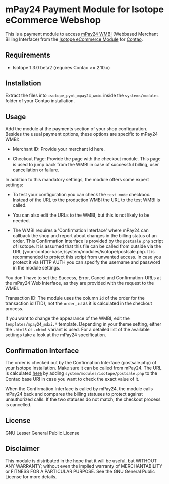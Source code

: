mPay24 Payment Module for Isotope eCommerce Webshop
===================================================

This is a payment module to access [mPay24 WMBI](http://www.mpay24.com) (Webbased Merchant Billing Interface) from the [Isotope eCommerce Module](http://www.isotopeecommerce.com) for [Contao](http://www.contao.org/). 

Requirements
------------

* Isotope 1.3.0 beta2 (requires Contao >= 2.10.x)

Installation
------------

Extract the files into `isotope_pymt_mpay24_wmbi` inside the `systems/modules` folder of your Contao installation.

Usage
-----

Add the module at the payments section of your shop configuration. Besides the usual payment options, these options are specific to mPay24 WMBI:

* Merchant ID: Provide your merchant id here. 

* Checkout Page: Provide the page with the checkout module. This page is used to jump back from the WMBI in case of successful billing, user cancellation or failure. 

In addition to this mandatory settings, the module offers some expert settings:

* To test your configuration you can check the `test mode` checkbox. Instead of the URL to the production WMBI the URL to the test WMBI is called. 

* You can also edit the URLs to the WMBI, but this is not likely to be needed.

* The WMBI requires a 'Confirmation Interface' where mPay24 can callback the shop and report about changes in the billing status of an order. This Confirmation Interface is provided by the `postsale.php` script of Isotope. It is assumed that this file can be called from outside via the URL [your-contao-base]/system/modules/isotope/postsale.php. It is recommended to protect this script from unwanted access. In case you protect it via HTTP AUTH you can specify the username and password in the module settings. 

You don't have to set the Success, Error, Cancel and Confirmation-URLs at the mPay24 Web Interface, as they are provided with the request to the WMBI. 

Transaction ID: The module uses the column `id` of the order for the transaction id (TID), not the `order_id` as it is calculated in the checkout process. 

If you want to change the appearance of the WMBI, edit the `templates/mpay24_mdxi.*` template. Depending in your theme setting, either the `.html5` or `.xhtml` variant is used. For a detailed list of the available settings take a look at the mPay24 specification.

Confirmation Interface
----------------------

The order is checked out by the Confirmation Interface (postsale.php) of your Isotope Installation. Make sure it can be called from mPay24. The URL is calculated [here](https://github.com/wplaschg/iso-payment-mpay24-wmbi/blob/master/PaymentMPay24WMBI.php#L134) by adding `system/modules/isotope/postsale.php` to the Contao base URI in case you want to check the exact value of it.

When the Confirmation Interface is called by mPay24, the module calls mPay24 back and compares the billing statuses to protect against unauthorized calls. If the two statuses do not match, the checkout process is cancelled. 

License
-------

GNU Lesser General Public License

Disclaimer
----------

This module is distributed in the hope that it will be useful, but WITHOUT ANY WARRANTY; without even the implied warranty of MERCHANTABILITY or FITNESS FOR A PARTICULAR PURPOSE.  See the GNU General Public License for more details.
